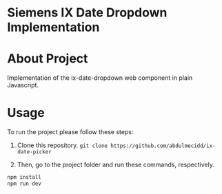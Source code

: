 # Siemens IX Date Dropdown Implementation

# About Project

Implementation of the ix-date-dropdown web component in plain Javascript.

# Usage

To run the project please follow these steps:

1. Clone this repository.
   `git clone https://github.com/abdulmecidd/ix-date-picker`

2. Then, go to the project folder and run these commands, respectively.

```bash
npm install
npm run dev
```
